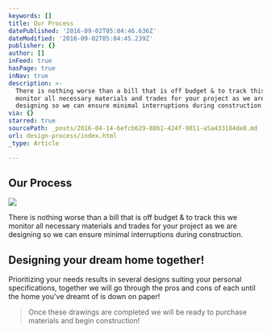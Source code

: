 ```yaml
---
keywords: []
title: Our Process
datePublished: '2016-09-02T05:04:46.636Z'
dateModified: '2016-09-02T05:04:45.239Z'
publisher: {}
author: []
inFeed: true
hasPage: true
inNav: true
description: >-
  There is nothing worse than a bill that is off budget & to track this we
  monitor all necessary materials and trades for your project as we are
  designing so we can ensure minimal interruptions during construction.
via: {}
starred: true
sourcePath: _posts/2016-04-14-6efcb629-88b1-424f-9011-a5a433184de8.md
url: design-process/index.html
_type: Article

---
```

## Our Process
![](https://s3-us-west-2.amazonaws.com/the-grid-img/p/863dfca1ea41672679f832df2ed1514e594a2d60.jpg)

There is nothing worse than a bill that is off budget & to track this we monitor all necessary materials and trades for your project as we are designing so we can ensure minimal interruptions during construction.

## Designing your dream home together!

Prioritizing your needs results in several designs suiting your personal specifications, together we will go through the pros and cons of each until the home you've dreamt of is down on paper!

> Once these drawings are completed we will be ready to purchase materials and begin construction!